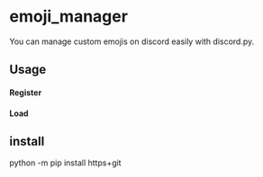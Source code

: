 # emoji_manager

You can manage custom emojis on discord easily with discord.py.

## Usage

#### Register

#### Load

## install

python -m pip install https+git